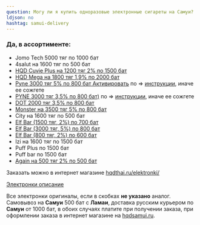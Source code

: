 ```yaml
---
question: Могу ли я купить одноразовые электронные сигареты на Самуи?
ldjson: no
hashtag: samui-delivery
---
```


### **Да, в ассортименте:**

* Jomo Tech 5000 тяг по 1000 бат
* 4salut на 1600 тяг по 500 бат
* [HQD Cuvie Plus на 1200 тяг 2% по 1500 бат](https://hqdthai.ru/elektronki/hqdcuvieplus/)
* [HQD Mega на 1800 тяг 1,9% по 2000 бат](https://hqdthai.ru/elektronki/hqdmega/)
* [Pyne 3000 тяг 5% по 800 бат Активировать](https://hqdthai.ru/elektronki/pyne103/) по => [инструкции](https://savepearlharbor.com/?p=330334), иначе ее сожгете 
* [PYNE 3000 тяг 3,5% по 800 бат)](https://hqdthai.ru/elektronki/pyne105/) по => [инструкции](https://savepearlharbor.com/?p=330334), иначе ее сожгете
* [DOT 2000 тяг 3,5% по 800 бат](https://hqdthai.ru/elektronki/dot/)
* [Monster  на 3500 тяг 5% по 800 бат](https://hqdthai.ru/elektronki/monsterbars/)
* City на 1600 тяг по 500 бат
* [Elf Bar (1500 тяг, 2%) по 700 бат](https://hqdthai.ru/elektronki/elfbar1500/)
* [Elf Bar (3000 тяг, 5%) по 800 бат](https://hqdthai.ru/elektronki/elfbar3000/)
* [Elf Bar (800 тяг, 2%) по 600 бат](https://hqdthai.ru/elektronki/elfbar800/)
* Izi на 1600 тяг по 1500 бат
* Puff Plus по 1500 бат
* Puff bar по 1500 бат
* [Again на 500 тяг 2% по 500 бат](https://hqdthai.ru/elektronki/again/)

Заказать можно в интернет магазине [hqdthai.ru/elektronki/](https://hqdthai.ru/elektronki/)

[Электронки описание](https://savepearlharbor.com/?p=328054)



   Все электронки оригиналы, если в скобках **не указано** аналог. Самовывоз на **Самуи** 500 бат с **Ламаи**, доставка русским курьером по **Самуи**  от 1000 бат, в обоих случаях платите при получении заказа, при оформлении заказа в интернет магазине на [hqdsamui.ru](https://hqdsamui.ru/electronki/).
